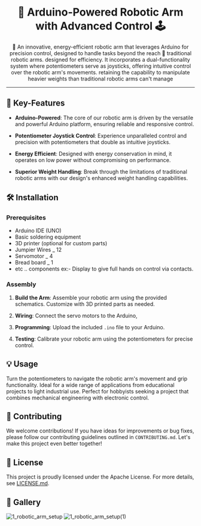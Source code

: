 <h1 align="center">🤖 Arduino-Powered Robotic Arm with Advanced Control 🕹️</h1>

<p align="center">
 🌟 An innovative, energy-efficient robotic arm that leverages Arduino for precision control, designed to handle tasks beyond the reach 🌟 traditional robotic arms.
 designed for efficiency. It incorporates a dual-functionality system where potentiometers serve as joysticks, offering intuitive control over the robotic arm's movements. retaining the capability to manipulate heavier weights than traditional robotic arms can't manage
</p>


---

## 🚀 Key-Features

- **Arduino-Powered**: The core of our robotic arm is driven by the versatile and powerful Arduino platform, ensuring reliable and responsive control.

- **Potentiometer Joystick Control**: Experience unparalleled control and precision with potentiometers that double as intuitive joysticks.

- **Energy Efficient**: Designed with energy conservation in mind, it operates on low power without compromising on performance.

- **Superior Weight Handling**: Break through the limitations of traditional robotic arms with our design's enhanced weight handling capabilities.

## 🛠️ Installation

### Prerequisites

- Arduino IDE (UNO)
- Basic soldering equipment
- 3D printer (optional for custom parts)
- Jumpier Wires _ 12
- Servomotor _ 4
- Bread board _ 1
- etc .. components ex:- Display to give full hands on control via contacts.

### Assembly

1. **Build the Arm**: Assemble your robotic arm using the provided schematics. Customize with 3D printed parts as needed.

2. **Wiring**: Connect the servo motors to the Arduino,

3. **Programming**: Upload the included `.ino` file to your Arduino.

4. **Testing**: Calibrate your robotic arm using the potentiometers for precise control.

## 💡 Usage

Turn the potentiometers to navigate the robotic arm's movement and grip functionality. Ideal for a wide range of applications from educational projects to light industrial use. Perfect for hobbyists seeking a project that combines mechanical engineering with electronic control.

## 🤝 Contributing

We welcome contributions! If you have ideas for improvements or bug fixes, please follow our contributing guidelines outlined in `CONTRIBUTING.md`. Let's make this project even better together!

## 📄 License

This project is proudly licensed under the Apache License. For more details, see [LICENSE.md](https://github.com/gnanesh-16/Automated_gigglethon/blob/main/LICENSE).

## 📸 Gallery
![1_robotic_arm_setup](https://github.com/gnanesh-16/Automated_gigglethon/assets/98212179/4c2fd188-e96a-4b49-b3f6-ca11ed4f598f)
![1_robotic_arm_setup(1)](https://github.com/gnanesh-16/Automated_gigglethon/assets/98212179/706dab19-97e9-4d79-8756-e9865870e456)


